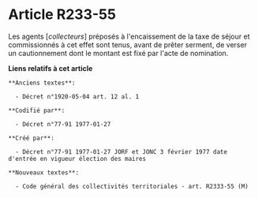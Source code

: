 # Article R233-55

Les agents [*collecteurs*] préposés à l'encaissement de la taxe de séjour et commissionnés à cet effet sont tenus, avant de
prêter serment, de verser un cautionnement dont le montant est fixé par l'acte de nomination.

**Liens relatifs à cet article**

	**Anciens textes**:

	  - Décret n°1920-05-04 art. 12 al. 1

	**Codifié par**:

	  - Décret n°77-91 1977-01-27

	**Créé par**:

	  - Décret n°77-91 1977-01-27 JORF et JONC 3 février 1977 date d'entrée en vigueur élection des maires

	**Nouveaux textes**:

	  - Code général des collectivités territoriales - art. R2333-55 (M)
